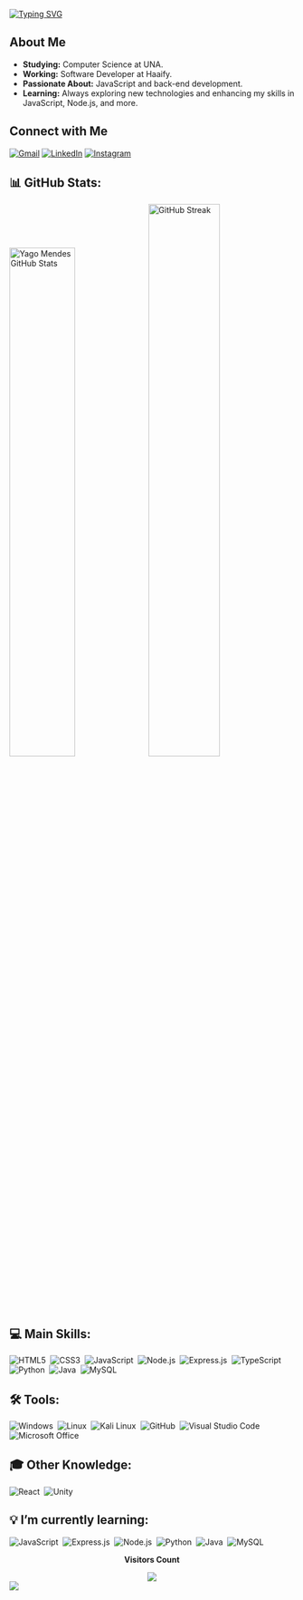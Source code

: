 [![Typing SVG](https://readme-typing-svg.herokuapp.com/?color=2BA5FFFF&size=35&center=true&vCenter=true&width=1000&lines=HELLO,+MY+NAME+IS+YAGO+MENDES;I'm+21+years+old;I'm+from+Brazil,+MG;I+study+Computer+Science+at+UNA;Be+Welcome!+:%29)](https://git.io/typing-svg)

##  About Me
- **Studying:** Computer Science at UNA.
- **Working:** Software Developer at Haaify.
- **Passionate About:** JavaScript and back-end development.
- **Learning:** Always exploring new technologies and enhancing my skills in JavaScript, Node.js, and more.

## Connect with Me
[![Gmail](https://img.shields.io/badge/Gmail-D14836?style=for-the-badge&logo=gmail&logoColor=white)](https://mail.google.com/mail/u/0/?pli=1#inbox?compose=CllgCJqbzwMKmbKMgqnSckgdqpKtfPMBkxvpbHTZXbrXKBPHdXfwHtDRPKZLNFQbFVkWfhGwKtg)
[![LinkedIn](https://img.shields.io/badge/LinkedIn-0077B5?style=for-the-badge&logo=linkedin&logoColor=white)](https://www.linkedin.com/in/yago-mendes-328b5923b/)
[![Instagram](https://img.shields.io/badge/Instagram-E4405F?style=for-the-badge&logo=instagram&logoColor=white)](https://www.instagram.com/yg_mendes/)

## 📊 GitHub Stats:
<div align="left">  
  <img width="48%" src="https://github-readme-stats.vercel.app/api?username=DevMendes21&show_icons=true&theme=tokyonight" alt="Yago Mendes GitHub Stats" />
  <img width="50%" src="https://github-readme-streak-stats.herokuapp.com/?user=DevMendes21&theme=tokyonight" alt="GitHub Streak" />
</div>


## 💻 Main Skills:
![HTML5](https://img.shields.io/badge/HTML5-0D1117?style=for-the-badge&logo=html5&logoColor=white)&nbsp;
![CSS3](https://img.shields.io/badge/CSS3-0D1117?style=for-the-badge&logo=css3&logoColor=blue)&nbsp;
![JavaScript](https://img.shields.io/badge/JavaScript-0D1117?style=for-the-badge&logo=javascript)&nbsp;
![Node.js](https://img.shields.io/badge/Node.js-0D1117?style=for-the-badge&logo=node.js&logoColor=green)&nbsp;
![Express.js](https://img.shields.io/badge/Express.js-0D1117?style=for-the-badge&logo=express)&nbsp;
![TypeScript](https://img.shields.io/badge/TypeScript-0D1117?style=for-the-badge&logo=typescript)&nbsp;
![Python](https://img.shields.io/badge/Python-0D1117?style=for-the-badge&logo=python&logoColor=1572B6)&nbsp;
![Java](https://img.shields.io/badge/Java-0D1117?style=for-the-badge&logo=openjdk&logoColor=white)&nbsp;
![MySQL](https://img.shields.io/badge/MySQL-0D1117?style=for-the-badge&logo=mysql)&nbsp;

## 🛠️ Tools:
![Windows](https://img.shields.io/badge/Windows-0D1117?style=for-the-badge&logo=windows)&nbsp;
![Linux](https://img.shields.io/badge/Linux-0D1117?style=for-the-badge&logo=linux&logoColor=white)&nbsp;
![Kali Linux](https://img.shields.io/badge/Kali_Linux-0D1117?style=for-the-badge&logo=kali-linux&logoColor=white)&nbsp;
![GitHub](https://img.shields.io/badge/GitHub-0D1117?style=for-the-badge&logo=github)&nbsp;
![Visual Studio Code](https://img.shields.io/badge/Visual_Studio_Code-0D1117?style=for-the-badge&logo=visual-studio-code&logoColor=007ACC)&nbsp;
![Microsoft Office](https://img.shields.io/badge/Microsoft_Office-0D1117?style=for-the-badge&logo=microsoft-office)&nbsp;

## 🎓 Other Knowledge:
![React](https://img.shields.io/badge/React-0D1117?style=for-the-badge&logo=react)&nbsp;
![Unity](https://img.shields.io/badge/Unity-0D1117?style=for-the-badge&logo=unity&logoColor=white)&nbsp;

## 💡 I’m currently learning:
![JavaScript](https://img.shields.io/badge/JavaScript-0D1117?style=for-the-badge&logo=javascript)&nbsp;
![Express.js](https://img.shields.io/badge/Express.js-0D1117?style=for-the-badge&logo=express)&nbsp;
![Node.js](https://img.shields.io/badge/Node.js-0D1117?style=for-the-badge&logo=node.js&logoColor=green)&nbsp;
![Python](https://img.shields.io/badge/Python-0D1117?style=for-the-badge&logo=python&logoColor=1572B6)&nbsp;
![Java](https://img.shields.io/badge/Java-0D1117?style=for-the-badge&logo=openjdk&logoColor=white)&nbsp;
![MySQL](https://img.shields.io/badge/MySQL-0D1117?style=for-the-badge&logo=mysql)&nbsp;

<div align="center">
   <p><b>Visitors Count</b></p>  
   <img src="https://profile-counter.glitch.me/{DevMendes21}/count.svg" />
</div>

<img src="https://capsule-render.vercel.app/api?type=waving&color=2BA5FFFF&height=120&section=footer"/>
